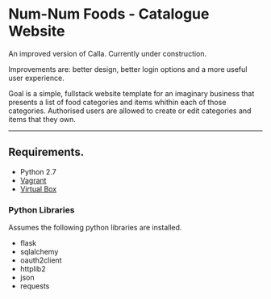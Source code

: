 # Num-Num Foods - Catalogue Website
An improved version of Calla. Currently under construction. 

Improvements are: better design, better login options and a more useful user experience.

Goal is a simple, fullstack website template for an imaginary business that presents a list of food categories and items whithin each of those categories. Authorised users are allowed to create or edit categories and items that they own.  


---

## Requirements.
- Python 2.7
- [Vagrant](https://www.vagrantup.com/)
- [Virtual Box](https://www.virtualbox.org/)

### Python Libraries
Assumes the following python libraries are installed.
- flask
- sqlalchemy
- oauth2client
- httplib2
- json
- requests
   
